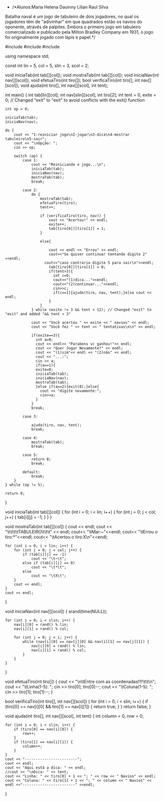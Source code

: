 - /*Alunos:Maria Helena
Dauinny Lilian
Raul Silva

Batalha naval é um jogo de tabuleiro de dois jogadores, no qual os jogadores têm de "adivinhar" em que quadrados estão os navios do oponente, através de palpites. Embora o primeiro jogo em tabuleiro comercializado e publicado pela Milton Bradley Company em 1931, o jogo foi originalmente jogado com lápis e papel.*/






#include <iostream>
#include <ctime>
#include <cstdlib>

using namespace std;

const int lin = 5, col = 5, slin = 3, scol = 2;

void iniciaTab(int tab[][col]);
void mostraTab(int tab[][col]);
void iniciaNav(int nav[][scol]);
void efetuaTiro(int tiro[]);
bool verificaTiro(int tiro[], int nav[][scol]);
void ajuda(int tiro[], int nav[][scol], int tent);

int main() {
    int tab[lin][col];
    int nav[slin][scol];
    int tiro[2];
    int tent = 0, exite = 0; // Changed "exit" to "exit" to avoid conflicts with the exit() function

    int op = 0;

    iniciaTab(tab);
    iniciaNav(nav);

    do {
        cout << "1-reiniciar jogo\n2-jogar\n3-dica\n4-mostrar tabuleiro\n5-sair";
        cout << "\nOpção: ";
        cin >> op;

        switch (op) {
            case 1:
                cout << "Reiniciando o jogo...\n";
                iniciaTab(tab);
                iniciaNav(nav);
                mostraTab(tab);
                break;

            case 2:
                do {
                    mostraTab(tab);
                    efetuaTiro(tiro);
                    tent++;

                    if (verificaTiro(tiro, nav)) {
                        cout << "Acertou!" << endl;
                        exite++;
                        tab[tiro[0]][tiro[1]] = 1;
                    }

                    else{

                        cout << endl << "Errou" << endl;
                        cout<<"Se quiser continuar tentando digite 2"<<endl;  
                      cout<<"caso contrario digite 5 para sair\n"<<endl;
                        tab[tiro[0]][tiro[1]] = 0;
                        if(tent>3){
                          int c=0;
                          cout<<"(1)dica..."<<endl;
                          cout<<"(2)continuar..."<<endl;
                          cin>>c;
                          if(c==1){ajuda(tiro, nav, tent);}else cout << endl;
                        }
                    }
                } while (exite != 3 && tent < 12); // Changed "exit" to "exit" and added "&& tent < 3"

                cout << "Você acertou " << exite << " navios" << endl;
                cout << "Você fez " << tent << " tentativas\n\n" << endl;

                if(exite==3){
                  int a=0;
                  cout << endl<< "Parabens vc ganhou!"<< endl;
                  cout << "Quer Jogar Novamente?" << endl;
                  cout << "(1)sim"<< endl << "(2)não" << endl;
                  cout << "...:";
                  cin >> a;
                  if(a==1){
                  exite=0;
                  iniciaTab(tab);
                  iniciaNav(nav);
                  mostraTab(tab);
                  }else if(a==2){exit(0);}else{
                    cout << "digite novamente:";
                    cin>>a;
                  }
                }
                break;

            case 3:

                ajuda(tiro, nav, tent);
                break;

            case 4:
                mostraTab(tab);
                break;

            case 5:
                return 0;
                break;

            default:
                break;
        }
    } while (op != 5);

    return 0;
}

void iniciaTab(int tab[][col]) {
    for (int i = 0; i < lin; i++) {
        for (int j = 0; j < col; j++) {
            tab[i][j] = -1;
        }
    }
}

void mostraTab(int tab[][col]) {
    cout << endl;
    cout << "\t\t\t\tTABULEIRO\t\t\t" << endl;
    cout<< "\tMar:~"<<endl;
  cout<< "\tErrou o tiro:*"<<endl;
  cout<< "\tAcertou o tiro:X\n"<<endl;

    for (int i = 0; i < lin; i++) {
        for (int j = 0; j < col; j++) {
            if (tab[i][j] == -1)
                cout << "\t~\t";
            else if (tab[i][j] == 0)
                cout << "\t*\t";
            else
                cout << "\tX\t";
        }
        cout << endl;
    }
    cout << endl;
}

void iniciaNav(int nav[][scol]) {
    srand(time(NULL));

    for (int i = 0; i < slin; i++) {
        nav[i][0] = rand() % lin;
        nav[i][1] = rand() % col;

        for (int j = 0; j < i; j++) {
            while (nav[i][0] == nav[j][0] && nav[i][1] == nav[j][1]) {
                nav[i][0] = rand() % lin;
                nav[i][1] = rand() % col;
            }
        }
    }


}

void efetuaTiro(int tiro[]) {
    cout << "\n\tEntre com as coordenadas!!!!\t\t\n";
    cout << "\tLinha(1-5): ";
    cin >> tiro[0];
    tiro[0]--;
    cout << "\tColuna(1-5): ";
    cin >> tiro[1];
    tiro[1]--;
}

bool verificaTiro(int tiro[], int nav[][scol]) {
    for (int i = 0; i < slin; i++) {
        if (tiro[0] == nav[i][0] && tiro[1] == nav[i][1]) {
            return true;
        }
    }
    return false;
}

void ajuda(int tiro[], int nav[][scol], int tent) {
    int column = 0, row = 0;

    for (int i = 0; i < slin; i++) {
        if (tiro[0] == nav[i][0]) {
            row++;
        }
        if (tiro[1] == nav[i][1]) {
            column++;
        }
    }
    cout << "------------------------"; 
    cout << endl;
    cout << "Aqui está a dica: " << endl;
    //cout << "\nDica: " << tent;
    cout << "Linha: " << tiro[0] + 1 << "; " << row << " Navios" << endl;
    cout << "Coluna: " << tiro[1] + 1 << "; " << column << " Navios" << endl <<"------------------------" <<endl;
}
